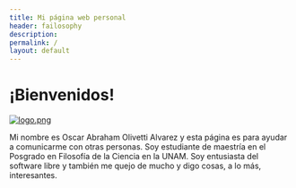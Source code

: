 ```yaml
---
title: Mi página web personal
header: failosophy
description:
permalink: /
layout: default
---
```


# ¡Bienvenidos!

[![logo.png](https://i.postimg.cc/hjZ5Khqb/logo.png)](https://postimg.cc/R6fRRShN)

Mi nombre es Oscar Abraham Olivetti Alvarez y esta página es para ayudar a comunicarme con otras personas. Soy estudiante de maestría en el Posgrado en Filosofía de la Ciencia en la UNAM. Soy entusiasta del software libre y también me quejo de mucho y digo cosas, a lo más, interesantes.
